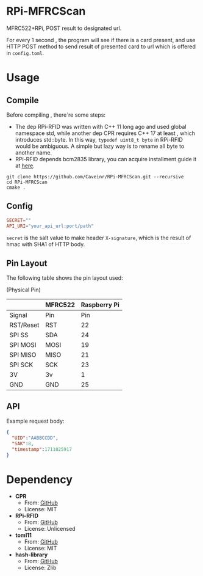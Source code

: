 # RPi-MFRCScan

MFRC522+RPi, POST result to designated url.

For every 1 second , the program will see if there is a card present,
and use HTTP POST method to send result of presented card to url which
is offered in ```config.toml```.

# Usage

## Compile
Before compiling , there`re some steps:
* The dep RPi-RFID was written with C++ 11 long ago and used global namespace std,
  while another dep CPR requires C++ 17 at least , which introduces std::byte.
  In this way, ```typedef uint8_t byte``` in RPi-RFID would be ambiguous. 
  A simple but lazy way is to rename all byte to another name.
* RPi-RFID depends bcm2835 library, you can acquire installment 
  guide it at [here](http://www.airspayce.com/mikem/bcm2835/).

```shell
git clone https://github.com/Caveinr/RPi-MFRCScan.git --recursive
cd RPi-MFRCScan
cmake .
```
## Config
```toml
SECRET=""
API_URI="your_api_url:port/path"
```
```secret``` is the salt value to make header ```X-signature```, 
which is the result of hmac with SHA1 of HTTP body.

## Pin Layout

The following table shows the pin layout used:

(Physical Pin)

|           | MFRC522 | Raspberry Pi |
|-----------|---------|--------------|
| Signal    | Pin     | Pin          |
| RST/Reset | RST     | 22           |
| SPI SS    | SDA     | 24           |
| SPI MOSI  | MOSI    | 19           |
| SPI MISO  | MISO    | 21           |
| SPI SCK   | SCK     | 23           |
| 3V        | 3v      | 1            |
| GND       | GND     | 25           |



## API
Example request body:
```json
{
  "UID":"AABBCCDD",
  "SAK":8,
  "timestamp":1711025917
}
```


# Dependency
* **CPR**
  * From: [GitHub](https://github.com/libcpr/cpr)
  * License: MIT
* **RPi-RFID**
  * From: [GitHub](https://github.com/villinte/RPi-RFID)
  * License: Unlicensed
* **toml11**
  * From: [GitHub](https://github.com/ToruNiina/toml11)
  * License: MIT
* **hash-library**
  * From: [GitHub](https://github.com/stbrumme/hash-library)
  * License: Zlib
  